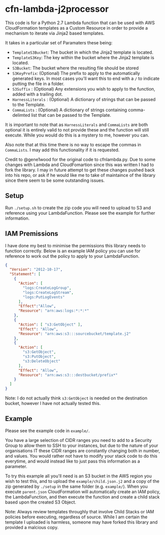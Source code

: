 # cfn-lambda-j2processor

This code is for a Python 2.7 Lambda function that can be used with AWS CloudFormation templates as a Custom Resource in order to provide a mechanism to iterate via Jinja2 based templates.

It takes in a particular set of Paramaters these being:
- `TemplateS3Bucket`: The bucket in which the Jinja2 template is located.
- `TemplateS3Key`: The key within the bucket where the Jinja2 template is located.
- `S3Bucket`: The bucket where the resulting file should be stored
- `S3KeyPrefix`: (Optional) The prefix to apply to the automatically generated keys. In most cases you'll want this to end with a `/` to indicate putting the file in a folder.
- `S3Suffix` : (Optional) Any extensions you wish to apply to the function, added with a trailing dot.
- `HarnessLiterals` : (Optional) A dictionary of strings that can be passed to the Template.
- `CommaLists` : (Optional) A dictionary of strings containing comma-delimted list that can be passed to the Template.

It is important to note that as `HarnessLiterals` and `CommaLists` are both optional it is entirely valid to not provide these and the function will still execute. While you would do this is a mystery to me, however you can.

Also note that at this time there is no way to escape the commas in `CommaLists`. I may add this functionality if it is requested.

Credit to @gene1wood for the original code to cfnlambda.py. Due to some changes with Lambda and CloudFomartion since this was written I had to fork the library. I may in future attempt to get these changes pushed back into his repo, or ask if he would like me to take of maintaince of the library since there seem to be some outstanding issues.

## Setup
Run `./setup.sh` to create the zip code you will need to upload to S3 and reference using your LambdaFunction. Please see the example for further information.

## IAM Premissions
I have done my best to minimise the permissions this library needs to function correctly. Below is an example IAM policy you can use for reference to work out the policy to apply to your LambdaFunction.

```json
{
  "Version": "2012-10-17",
  "Statement": [
    {
      "Action": [
        "logs:CreateLogGroup",
        "logs:CreateLogStream",
        "logs:PutLogEvents"
      ],
      "Effect":"Allow",
      "Resource": "arn:aws:logs:*:*:*"
    },
    {
      "Action": [ "s3:GetObject" ],
      "Effect": "Allow",
      "Resource": "arn:aws:s3:::sourcebucket/template.j2"
    },
    {
      "Action": [
        "s3:GetObject",
        "s3:PutObject",
        "s3:DeleteObject"
      ],
      "Effect": "Allow",
      "Resource": "arn:aws:s3:::destbucket/prefix*"
    }
  ]
}
```

Note: I do not actually think `s3:GetObject` is needed on the destination bucket, however I have not actually tested this.

## Example

Please see the example code in `example/`.

You have a large selection of CIDR ranges you need to add to a Security Group to allow them to SSH to your instances, but due to the nature of your organisations IT these CIDR ranges are constantly changing both in number, and values. You would rather not have to modify your stack code to do this everytime, and would instead like to just pass this information as a parameter.

To try this example all you'll need is an S3 bucket in the AWS region you wish to test this, and to upload the `example/child.json.j2` and a copy of the zip generated by `./setup` in the same folder (e.g. `example/`). When you execute `parent.json` CloudFormation will automatically create an IAM policy, the LambdaFunction, and then execute the function and create a child stack based upon the created S3 Object.

Note: Always review templates throughly that involve Child Stacks or IAM policies before executing, regardless of source. While I am certain the template I uploaded is harmless, someone may have forked this library and provided a malcious copy.


